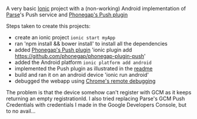 A very basic [Ionic](http://ionicframework.com) project with a (non-working) Android implementation of [Parse](https://parse.com/docs/android/guide#push-notifications)'s Push service and [Phonegap's Push plugin](https://github.com/phonegap/phonegap-plugin-push)

Steps taken to create this projects:
- create an ionic project `ionic start myApp`
- ran 'npm install && bower install' to install all the dependencies
- added [Phonegap's Push plugin](https://github.com/phonegap/phonegap-plugin-push) 'ionic plugin add https://github.com/phonegap/phonegap-plugin-push'
- added the Android platform `ionic platform add android`
- implemented the Push plugin as illustrated in the [readme](https://github.com/phonegap/phonegap-plugin-push#quick-example)
- build and ran it on an android device 'ionic run android'
- debugged the webapp using [Chrome's remote debugging](https://developer.chrome.com/devtools/docs/remote-debugging)

The problem is that the device somehow can't register with GCM as it keeps returning an empty registrationId. I also tried replacing Parse's GCM Push Credentials with credentials I made in the Google Developers Console, but to no avail... 
